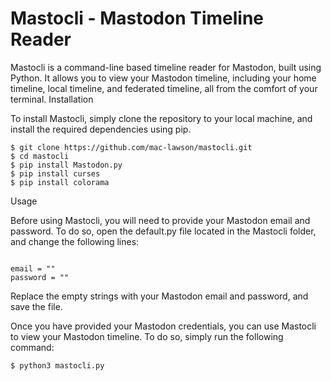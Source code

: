 # Mastocli - Mastodon Timeline Reader

Mastocli is a command-line based timeline reader for Mastodon, built using Python. It allows you to view your Mastodon timeline, including your home timeline, local timeline, and federated timeline, all from the comfort of your terminal.
Installation

To install Mastocli, simply clone the repository to your local machine, and install the required dependencies using pip.


```
$ git clone https://github.com/mac-lawson/mastocli.git
$ cd mastocli
$ pip install Mastodon.py
$ pip install curses
$ pip install colorama
```

Usage

Before using Mastocli, you will need to provide your Mastodon email and password. To do so, open the default.py file located in the Mastocli folder, and change the following lines:

```

email = ""
password = ""
```
Replace the empty strings with your Mastodon email and password, and save the file.

Once you have provided your Mastodon credentials, you can use Mastocli to view your Mastodon timeline. To do so, simply run the following command:


```
$ python3 mastocli.py
```
